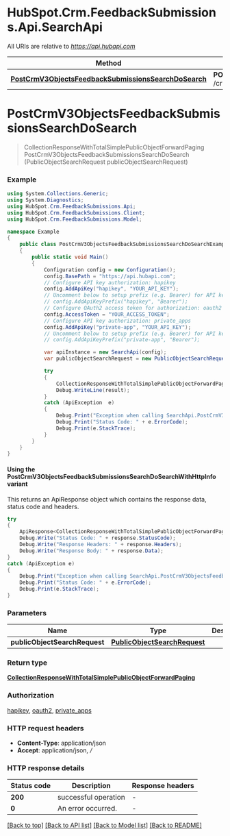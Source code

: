 # HubSpot.Crm.FeedbackSubmissions.Api.SearchApi

All URIs are relative to *https://api.hubapi.com*

| Method | HTTP request | Description |
|--------|--------------|-------------|
| [**PostCrmV3ObjectsFeedbackSubmissionsSearchDoSearch**](SearchApi.md#postcrmv3objectsfeedbacksubmissionssearchdosearch) | **POST** /crm/v3/objects/feedback_submissions/search |  |

<a id="postcrmv3objectsfeedbacksubmissionssearchdosearch"></a>
# **PostCrmV3ObjectsFeedbackSubmissionsSearchDoSearch**
> CollectionResponseWithTotalSimplePublicObjectForwardPaging PostCrmV3ObjectsFeedbackSubmissionsSearchDoSearch (PublicObjectSearchRequest publicObjectSearchRequest)



### Example
```csharp
using System.Collections.Generic;
using System.Diagnostics;
using HubSpot.Crm.FeedbackSubmissions.Api;
using HubSpot.Crm.FeedbackSubmissions.Client;
using HubSpot.Crm.FeedbackSubmissions.Model;

namespace Example
{
    public class PostCrmV3ObjectsFeedbackSubmissionsSearchDoSearchExample
    {
        public static void Main()
        {
            Configuration config = new Configuration();
            config.BasePath = "https://api.hubapi.com";
            // Configure API key authorization: hapikey
            config.AddApiKey("hapikey", "YOUR_API_KEY");
            // Uncomment below to setup prefix (e.g. Bearer) for API key, if needed
            // config.AddApiKeyPrefix("hapikey", "Bearer");
            // Configure OAuth2 access token for authorization: oauth2
            config.AccessToken = "YOUR_ACCESS_TOKEN";
            // Configure API key authorization: private_apps
            config.AddApiKey("private-app", "YOUR_API_KEY");
            // Uncomment below to setup prefix (e.g. Bearer) for API key, if needed
            // config.AddApiKeyPrefix("private-app", "Bearer");

            var apiInstance = new SearchApi(config);
            var publicObjectSearchRequest = new PublicObjectSearchRequest(); // PublicObjectSearchRequest | 

            try
            {
                CollectionResponseWithTotalSimplePublicObjectForwardPaging result = apiInstance.PostCrmV3ObjectsFeedbackSubmissionsSearchDoSearch(publicObjectSearchRequest);
                Debug.WriteLine(result);
            }
            catch (ApiException  e)
            {
                Debug.Print("Exception when calling SearchApi.PostCrmV3ObjectsFeedbackSubmissionsSearchDoSearch: " + e.Message);
                Debug.Print("Status Code: " + e.ErrorCode);
                Debug.Print(e.StackTrace);
            }
        }
    }
}
```

#### Using the PostCrmV3ObjectsFeedbackSubmissionsSearchDoSearchWithHttpInfo variant
This returns an ApiResponse object which contains the response data, status code and headers.

```csharp
try
{
    ApiResponse<CollectionResponseWithTotalSimplePublicObjectForwardPaging> response = apiInstance.PostCrmV3ObjectsFeedbackSubmissionsSearchDoSearchWithHttpInfo(publicObjectSearchRequest);
    Debug.Write("Status Code: " + response.StatusCode);
    Debug.Write("Response Headers: " + response.Headers);
    Debug.Write("Response Body: " + response.Data);
}
catch (ApiException e)
{
    Debug.Print("Exception when calling SearchApi.PostCrmV3ObjectsFeedbackSubmissionsSearchDoSearchWithHttpInfo: " + e.Message);
    Debug.Print("Status Code: " + e.ErrorCode);
    Debug.Print(e.StackTrace);
}
```

### Parameters

| Name | Type | Description | Notes |
|------|------|-------------|-------|
| **publicObjectSearchRequest** | [**PublicObjectSearchRequest**](PublicObjectSearchRequest.md) |  |  |

### Return type

[**CollectionResponseWithTotalSimplePublicObjectForwardPaging**](CollectionResponseWithTotalSimplePublicObjectForwardPaging.md)

### Authorization

[hapikey](../README.md#hapikey), [oauth2](../README.md#oauth2), [private_apps](../README.md#private_apps)

### HTTP request headers

 - **Content-Type**: application/json
 - **Accept**: application/json, */*


### HTTP response details
| Status code | Description | Response headers |
|-------------|-------------|------------------|
| **200** | successful operation |  -  |
| **0** | An error occurred. |  -  |

[[Back to top]](#) [[Back to API list]](../README.md#documentation-for-api-endpoints) [[Back to Model list]](../README.md#documentation-for-models) [[Back to README]](../README.md)

